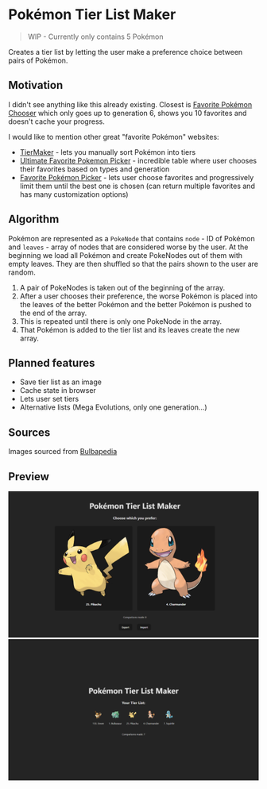 # Pokémon Tier List Maker

> WIP - Currently only contains 5 Pokémon

Creates a tier list by letting the user make a preference choice between pairs of Pokémon.

## Motivation

I didn't see anything like this already existing.
Closest is [Favorite Pokémon Chooser](https://quetzle.github.io/FavoritePokemon/) which only goes up to generation 6,
shows you 10 favorites and doesn't cache your progress.

I would like to mention other great "favorite Pokémon" websites:

- [TierMaker](https://tiermaker.com/create/every-pokmon-ever-fall-2020-all-dlc-601526) - lets you manually sort Pokémon
  into tiers
- [Ultimate Favorite Pokemon Picker](https://cajunavenger.github.io) - incredible table where user chooses their
  favorites based on types and generation
- [Favorite Pokémon Picker](https://www.dragonflycave.com/favorite.html) - lets user choose favorites and progressively
  limit them until the best one is chosen (can return multiple favorites and has many customization options)

## Algorithm

Pokémon are represented as a `PokeNode` that contains `node` - ID of Pokémon and `leaves` - array of nodes that are
considered worse by the user. At the beginning we load all Pokémon and create PokeNodes out of them with empty leaves.
They are then shuffled so that the pairs shown to the user are random.

1. A pair of PokeNodes is taken out of the beginning of the array.
2. After a user chooses their preference, the worse Pokémon is placed into the leaves of the better Pokémon and the
   better Pokémon is pushed to the end of the array.
3. This is repeated until there is only one PokeNode in the array.
4. That Pokémon is added to the tier list and its leaves create the new array.

## Planned features

- Save tier list as an image
- Cache state in browser
- Lets user set tiers
- Alternative lists (Mega Evolutions, only one generation...)

## Sources

Images sourced from [Bulbapedia](https://bulbapedia.bulbagarden.net/wiki/Main_Page)

## Preview

![preview1](/public/preview1.png)
![preview2](/public/preview2.png)